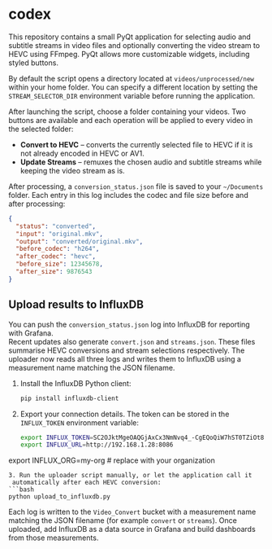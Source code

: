 # codex

This repository contains a small PyQt application for selecting audio and
subtitle streams in video files and optionally converting the video stream to
HEVC using FFmpeg. PyQt allows more customizable widgets, including styled
buttons.

By default the script opens a directory located at `videos/unprocessed/new`
within your home folder. You can specify a different location by setting the
`STREAM_SELECTOR_DIR` environment variable before running the application.

After launching the script, choose a folder containing your videos. Two buttons
are available and each operation will be applied to every video in the selected
folder:

* **Convert to HEVC** – converts the currently selected file to HEVC if it is not
  already encoded in HEVC or AV1.
* **Update Streams** – remuxes the chosen audio and subtitle streams while
  keeping the video stream as is.

After processing, a `conversion_status.json` file is saved to your
`~/Documents` folder. Each entry in this log includes the codec and file size
before and after processing:

```json
{
  "status": "converted",
  "input": "original.mkv",
  "output": "converted/original.mkv",
  "before_codec": "h264",
  "after_codec": "hevc",
  "before_size": 12345678,
  "after_size": 9876543
}
```

## Upload results to InfluxDB

You can push the `conversion_status.json` log into InfluxDB for reporting with Grafana.  
Recent updates also generate `convert.json` and `streams.json`. These files
summarise HEVC conversions and stream selections respectively. The uploader
now reads all three logs and writes them to InfluxDB using a measurement name
matching the JSON filename.

1. Install the InfluxDB Python client:
   ```bash
   pip install influxdb-client
   ```
2. Export your connection details. The token can be stored in the `INFLUX_TOKEN` environment variable:
   ```bash
   export INFLUX_TOKEN=SC2OJktMgeOAQGjAxCx3NmNvq4_-CgEQoQiW7hST0TZiOt8q-zZA7MY-3X5VV3uJlB7DXbEnwCP7C95LhHAB1g==
   export INFLUX_URL=http://192.168.1.28:8086
 export INFLUX_ORG=my-org  # replace with your organization
  ```
3. Run the uploader script manually, or let the application call it
   automatically after each HEVC conversion:
  ```bash
  python upload_to_influxdb.py
  ```

Each log is written to the `Video_Convert` bucket with a measurement name
matching the JSON filename (for example `convert` or `streams`). Once uploaded,
add InfluxDB as a data source in Grafana and build dashboards from those
measurements.
